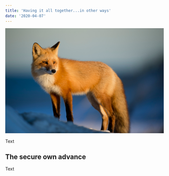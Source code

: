 ```yaml
---
title: 'Having it all together...in other ways'
date: '2020-04-07'
---
```


![photo](post2photo1.jpg)

Text

## The secure own advance

Text